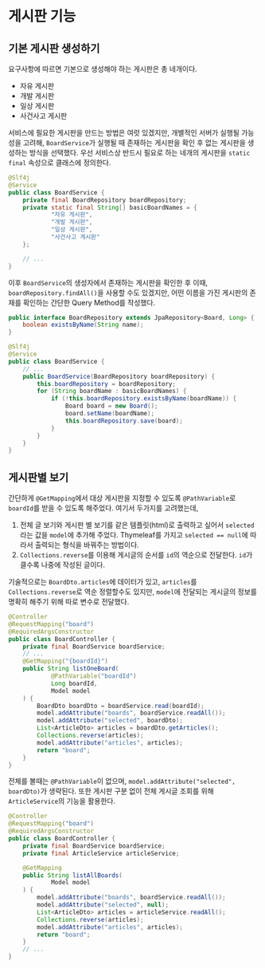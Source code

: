 # 게시판 기능

## 기본 게시판 생성하기

요구사항에 따르면 기본으로 생성해야 하는 게시판은 총 네개이다.
- 자유 게시판
- 개발 게시판
- 일상 게시판
- 사건사고 게시판

서비스에 필요한 게시판을 만드는 방법은 여럿 있겠지만, 개별적인 서버가 실행될 가능성을 고려해,
`BoardService`가 실행될 때 존재하는 게시판을 확인 후 없는 게시판을 생성하는 방식을 선택했다.
우선 서비스상 반드시 필요로 하는 네개의 게시판을 `static final` 속성으로 클래스에 정의한다.

```java
@Slf4j
@Service
public class BoardService {
    private final BoardRepository boardRepository;
    private static final String[] basicBoardNames = {
            "자유 게시판",
            "개발 게시판",
            "일상 게시판",
            "사건사고 게시판"
    };

    // ...
}
```

이후 `BoardService`의 생성자에서 존재하는 게시판을 확인한 후
이때, `boardRepository.findAll()`을 사용할 수도 있겠지만, 어떤 이름을 가진 게시판의 존재를 확인하는
간단한 Query Method를 작성했다.

```java
public interface BoardRepository extends JpaRepository<Board, Long> {
    boolean existsByName(String name);
}

@Slf4j
@Service
public class BoardService {
    // ...
    public BoardService(BoardRepository boardRepository) {
        this.boardRepository = boardRepository;
        for (String boardName : basicBoardNames) {
            if (!this.boardRepository.existsByName(boardName)) {
                Board board = new Board();
                board.setName(boardName);
                this.boardRepository.save(board);
            }
        }
    }
}
```

## 게시판별 보기

간단하게 `@GetMapping`에서 대상 게시판을 지정할 수 있도록 `@PathVariable`로
`boardId`를 받을 수 있도록 해주었다. 여기서 두가지를 고려했는데,

1. 전체 글 보기와 게시판 별 보기를 같은 템플릿(html)로 출력하고 싶어서 `selected`라는 값을
   `model`에 추가해 주었다. Thymeleaf를 가지고 `selected == null`에 따라서 출력되는 형식을 바꿔주는 방법이다.
2. `Collections.reverse`를 이용해 게시글의 순서를 `id`의 역순으로 전달한다.
   `id`가 클수록 나중에 작성된 글이다.

기술적으로는 `BoardDto.articles`에 데이터가 있고, `articles`를 `Collections.reverse`로 역순 정렬할수도 있지만,
`model`에 전달되는 게시글의 정보를 명확히 해주기 위해 따로 변수로 전달했다.

```java
@Controller
@RequestMapping("board")
@RequiredArgsConstructor
public class BoardController {
    private final BoardService boardService;
    // ...
    @GetMapping("{boardId}")
    public String listOneBoard(
            @PathVariable("boardId")
            Long boardId,
            Model model
    ) {
        BoardDto boardDto = boardService.read(boardId);
        model.addAttribute("boards", boardService.readAll());
        model.addAttribute("selected", boardDto);
        List<ArticleDto> articles = boardDto.getArticles();
        Collections.reverse(articles);
        model.addAttribute("articles", articles);
        return "board";
    }
}
```

전체를 볼때는 `@PathVariable`이 없으며, `model.addAttribute("selected", boardDto)`가 생략된다.
또한 게시판 구분 없이 전체 게시글 조회를 위해 `ArticleService`의 기능을 활용한다.

```java
@Controller
@RequestMapping("board")
@RequiredArgsConstructor
public class BoardController {
    private final BoardService boardService;
    private final ArticleService articleService;

    @GetMapping
    public String listAllBoards(
            Model model
    ) {
        model.addAttribute("boards", boardService.readAll());
        model.addAttribute("selected", null);
        List<ArticleDto> articles = articleService.readAll();
        Collections.reverse(articles);
        model.addAttribute("articles", articles);
        return "board";
    }
    // ...
}
```

